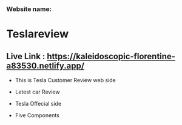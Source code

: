 ### Website name:
# Teslareview

## Live Link : https://kaleidoscopic-florentine-a83530.netlify.app/

* This is Tesla Customer  Review  web side

* Letest car Review

* Tesla Offecial side

* Five Components 

